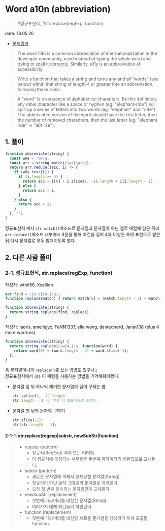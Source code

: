 # Word a10n (abbreviation)

> #정규표현식, #str.replace(regExp, function)

date: 18.05.26

* [문제링크](https://www.codewars.com/kata/word-a10n-abbreviation/javascript)

> The word i18n is a common abbreviation of internationalization in the developer community, used instead of typing the whole word and trying to spell it correctly. Similarly, a11y is an abbreviation of accessibility.

> Write a function that takes a string and turns any and all "words" (see below) within that string of length 4 or greater into an abbreviation, following these rules:

> A "word" is a sequence of alphabetical characters. By this definition, any other character like a space or hyphen (eg. "elephant-ride") will split up a series of letters into two words (eg. "elephant" and "ride").
The abbreviated version of the word should have the first letter, then the number of removed characters, then the last letter (eg. "elephant ride" => "e6t r2e").

## 1. 풀이

```js
function abbreviate(string) {
  const wRe = /\w/g;
  const arr = string.match(/\w+|\W+/g);
  return arr.reduce((acc, i) => {
    if (wRe.test(i)) {
      if (i.length >= 4) {
        return acc + i[0] + i.slice(1, -1).length + i[i.length - 1];
      } else {
        return acc + i;
      }
    } else {
      return acc + i;
    }
  }, '');
}
```

정규표현식 써서 `str.match()`메소드로 문자열과 문자열이 아닌 걸로 배열에 담은 뒤에 `arr.reduce()`메소드 내부에서 if문을 통해 조건을 걸어 4자 이상은 축약 표현으로 받은 뒤 다시 문자열로 모두 합쳐지도록 했다.

## 2. 다른 사람 풀이

### 2-1. 정규표현식, str.replace(regExp, function)

작성자: wthit56, Xcellion

```js
var find = /[a-z]{4,}/gi;
function replace(match) { return match[0] + (match.length - 2) + match[match.length - 1]; }

function abbreviate(string) {
  return string.replace(find, replace);
}
```

작성자: laoris, ameliejyc, FeNN1337, elle wong, dentednerd, Janet138 (plus 4 more warriors)
```js
function abbreviate(string) {
  return string.replace(/\w{4,}/g, function(word) {
    return word[0] + (word.length - 2) + word.slice(-1);
  });
}
```

음 문자열이니까 `replace()`를 쓰는 방법도 있구나;;  
정규표현식에서 `{0}` 이 패턴을 사용하는 방법을 기억해둬야겠다.  

+ 문자열 앞 뒤 하나씩 제거한 문자열의 길이 구하는 법
  ```js
  str.splice(1, -1).length
  str.length - 2 // 이게 더 효율적으로 보인다.
  ```
+ 문자열 맨 뒤의 문자열 구하기
  ```js
  str.slice(-1);
  str[str.length - 1];
  ```

#### 2-1-1. str.replace(regexp|substr, newSubStr|function)

> + regexp (pattern)  
>   - 정규식(RegExp) 객체 또는 리터럴. 
>   - 이 정규식에 매칭되는 부분들은 두번째 파라미터의 반환값으로 교체된다.
> + substr (pattern)  
>   - 새로운 문자열에 의해서 교체당할 문자열(String).  
>   - 정규식이 아닌 글자 그대로의 문자열로 처리된다. 
>   - 오직 첫 번째 일치되는 문자열만이 교체된다.
> + newSubStr (replacement)  
>   - 첫번째 파라미터를 대신할 문자열(String). 
>   - 여러가지 대체 패턴들이 지원된다. 
> + function (replacement)  
>   - 첫번째 파라미터를 대신할 새로운 문자열을 생성하기 위해 호출될 function.